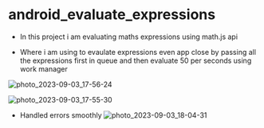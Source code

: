 # android_evaluate_expressions

- In this project i am evaluating maths expressions using math.js api
  
- Where i am using to evaulate expressions even app close by passing all the expressions first in queue and then evaluate 50 per seconds using work manager


![photo_2023-09-03_17-56-24](https://github.com/payalsonipali/android_project/assets/45533629/9bbccd64-819c-4668-89b7-eb5c299896fe)


![photo_2023-09-03_17-55-30](https://github.com/payalsonipali/android_project/assets/45533629/4db18d0d-4f5c-411c-9ae4-02865d054a06)

- Handled errors smoothly
![photo_2023-09-03_18-04-31](https://github.com/payalsonipali/android_project/assets/45533629/612567a9-7f0e-4f1b-aada-6e1ce9758968)
